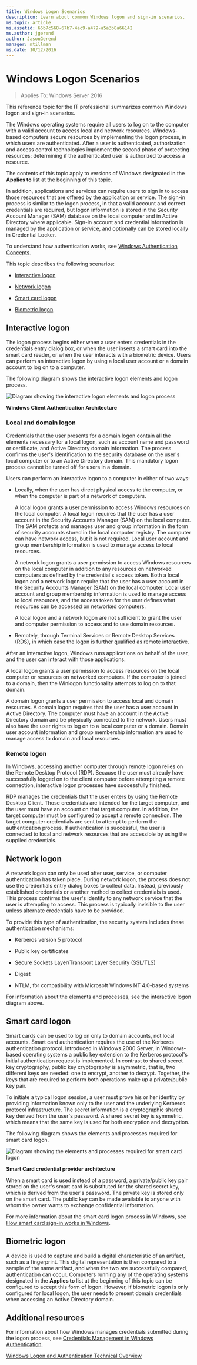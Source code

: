 ```yaml
---
title: Windows Logon Scenarios
description: Learn about common Windows logon and sign-in scenarios.
ms.topic: article
ms.assetid: 66b7c568-67b7-4ac9-a479-a5a3b8a66142
ms.author: jgerend
author: JasonGerend
manager: mtillman
ms.date: 10/12/2016
---
```

# Windows Logon Scenarios

>Applies To: Windows Server 2016

This reference topic for the IT professional summarizes common Windows logon and sign-in scenarios.

The Windows operating systems require all users to log on to the computer with a valid account to access local and network resources. Windows-based computers secure resources by implementing the logon process, in which users are authenticated. After a user is authenticated, authorization and access control technologies implement the second phase of protecting resources: determining if the authenticated user is authorized to access a resource.

The contents of this topic apply to versions of Windows designated in the **Applies to** list at the beginning of this topic.

In addition, applications and services can require users to sign in to access those resources that are offered by the application or service. The sign-in process is similar to the logon process, in that a valid account and correct credentials are required, but logon information is stored in the Security Account Manager (SAM) database on the local computer and in Active Directory where applicable. Sign-in account and credential information is managed by the application or service, and optionally can be stored locally in Credential Locker.

To understand how authentication works, see [Windows Authentication Concepts](windows-authentication-concepts.md).

This topic describes the following scenarios:

-   [Interactive logon](#BKMK_InteractiveLogon)

-   [Network logon](#BKMK_NetworkLogon)

-   [Smart card logon](#BKMK_SmartCardLogon)

-   [Biometric logon](#BKMK_BioLogon)

## <a name="BKMK_InteractiveLogon"></a>Interactive logon
The logon process begins either when a user enters credentials in the credentials entry dialog box, or when the user inserts a smart card into the smart card reader, or when the user interacts with a biometric device. Users can perform an interactive logon by using a local user account or a domain account to log on to a computer.

The following diagram shows the interactive logon elements and logon process.

![Diagram showing the interactive logon elements and logon process](../media/windows-logon-scenarios/AuthN_LSA_Architecture_Client.gif)

**Windows Client Authentication Architecture**

### <a name="BKMK_LocaDomainLogon"></a>Local and domain logon
Credentials that the user presents for a domain logon contain all the elements necessary for a local logon, such as account name and password or certificate, and Active Directory domain information. The process confirms the user's identification to the security database on the user's local computer or to an Active Directory domain. This mandatory logon process cannot be turned off for users in a domain.

Users can perform an interactive logon to a computer in either of two ways:

-   Locally, when the user has direct physical access to the computer, or when the computer is part of a network of computers.

    A local logon grants a user permission to access Windows resources on the local computer. A local logon requires that the user has a user account in the Security Accounts Manager (SAM) on the local computer. The SAM protects and manages user and group information in the form of security accounts stored in the local computer registry. The computer can have network access, but it is not required. Local user account and group membership information is used to manage access to local resources.

    A network logon grants a user permission to access Windows resources on the local computer in addition to any resources on networked computers as defined by the credential's access token. Both a local logon and a network logon require that the user has a user account in the Security Accounts Manager (SAM) on the local computer. Local user account and group membership information is used to manage access to local resources, and the access token for the user defines what resources can be accessed on networked computers.

    A local logon and a network logon are not sufficient to grant the user and computer permission to access and to use domain resources.

-   Remotely, through Terminal Services or Remote Desktop Services (RDS), in which case the logon is further qualified as remote interactive.

After an interactive logon, Windows runs applications on behalf of the user, and the user can interact with those applications.

A local logon grants a user permission to access resources on the local computer or resources on networked computers. If the computer is joined to a domain, then the Winlogon functionality attempts to log on to that domain.

A domain logon grants a user permission to access local and domain resources. A domain logon requires that the user has a user account in Active Directory. The computer must have an account in the Active Directory domain and be physically connected to the network. Users must also have the user rights to log on to a local computer or a domain. Domain user account information and group membership information are used to manage access to domain and local resources.

### <a name="BKMK_RemoteLogon"></a>Remote logon
In Windows, accessing another computer through remote logon relies on the Remote Desktop Protocol (RDP). Because the user must already have successfully logged on to the client computer before attempting a remote connection, interactive logon processes have successfully finished.

RDP manages the credentials that the user enters by using the Remote Desktop Client. Those credentials are intended for the target computer, and the user must have an account on that target computer. In addition, the target computer must be configured to accept a remote connection. The target computer credentials are sent to attempt to perform the authentication process. If authentication is successful, the user is connected to local and network resources that are accessible by using the supplied credentials.

## <a name="BKMK_NetworkLogon"></a>Network logon
A network logon can only be used after user, service, or computer authentication has taken place. During network logon, the process does not use the credentials entry dialog boxes to collect data. Instead, previously established credentials or another method to collect credentials is used. This process confirms the user's identity to any network service that the user is attempting to access. This process is typically invisible to the user unless alternate credentials have to be provided.

To provide this type of authentication, the security system includes these authentication mechanisms:

-   Kerberos version 5 protocol

-   Public key certificates

-   Secure Sockets Layer/Transport Layer Security (SSL/TLS)

-   Digest

-   NTLM, for compatibility with Microsoft Windows NT 4.0-based systems

For information about the elements and processes, see the interactive logon diagram above.

## <a name="BKMK_SmartCardLogon"></a>Smart card logon
Smart cards can be used to log on only to domain accounts, not local accounts. Smart card authentication requires the use of the Kerberos authentication protocol. Introduced in Windows 2000 Server, in Windows-based operating systems a public key extension to the Kerberos protocol's initial authentication request is implemented. In contrast to shared secret key cryptography, public key cryptography is asymmetric, that is, two different keys are needed: one to encrypt, another to decrypt. Together, the keys that are required to perform both operations make up a private/public key pair.

To initiate a typical logon session, a user must prove his or her identity by providing information known only to the user and the underlying Kerberos protocol infrastructure. The secret information is a cryptographic shared key derived from the user's password. A shared secret key is symmetric, which means that the same key is used for both encryption and decryption.

The following diagram shows the elements and processes required for smart card logon.

![Diagram showing the elements and processes required for smart card logon](../media/windows-logon-scenarios/SmartCardCredArchitecture.gif)

**Smart Card credential provider architecture**

When a smart card is used instead of a password, a private/public key pair stored on the user's smart card is substituted for the shared secret key, which is derived from the user's password. The private key is stored only on the smart card. The public key can be made available to anyone with whom the owner wants to exchange confidential information.

For more information about the smart card logon process in Windows, see [How smart card sign-in works in Windows](/previous-versions/windows/it-pro/windows-server-2008-R2-and-2008/ff404285(v=ws.10)).

## <a name="BKMK_BioLogon"></a>Biometric logon
A device is used to capture and build a digital characteristic of an artifact, such as a fingerprint. This digital representation is then compared to a sample of the same artifact, and when the two are successfully compared, authentication can occur. Computers running any of the operating systems designated in the **Applies to** list at the beginning of this topic can be configured to accept this form of logon. However, if biometric logon is only configured for local logon, the user needs to present domain credentials when accessing an Active Directory domain.

## Additional resources
For information about how Windows manages credentials submitted during the logon process, see [Credentials Management in Windows Authentication](/previous-versions/windows/it-pro/windows-server-2008-R2-and-2008/dn169014(v=ws.10)).

[Windows Logon and Authentication Technical Overview](/previous-versions/windows/it-pro/windows-server-2008-R2-and-2008/dn169029(v=ws.10))